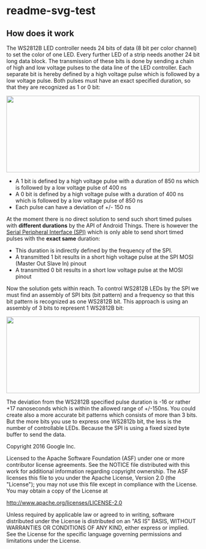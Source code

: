 # readme-svg-test
How does it work
---------------------
The WS2812B LED controller needs 24 bits of data (8 bit per color channel) to set the color of one LED. Every further LED of a strip needs another 24 bit long data block. The transmission of these bits is done by sending a chain of high and low voltage pulses to the data line of the LED controller. 
Each separate bit is hereby defined by a high voltage pulse which is followed by a low voltage pulse. Both pulses must have an exact specified duration, so that they are recognized as 1 or 0 bit: 

 <img src="https://rawgit.com/Ic-ks/contrib-drivers/master/ws2812b/ws2812b-timings.svg" width="100%" height="200">

* A 1 bit is defined by a high voltage pulse with a duration of 850 ns which is followed by a low voltage pulse of 400 ns
* A 0 bit is defined by a high voltage pulse with a duration of 400 ns which is followed by a low voltage pulse of 850 ns
* Each pulse can have a deviation of +/- 150 ns 

At the moment there is no direct solution to send such short timed pulses with **different durations** by the API of Android Things. There is however the [Serial Peripheral Interface (SPI)](https://developer.android.com/things/sdk/pio/spi.html) which is only able to send short timed pulses with the **exact same** duration: 
* This duration is indirectly defined by the frequency of the SPI. 
* A transmitted 1 bit results in a short high voltage pulse at the SPI MOSI (Master Out Slave In) pinout 
* A transmitted 0 bit results in a short low voltage pulse at the MOSI pinout

Now the solution gets within reach. To control WS2812B LEDs by the SPI we must find an assembly of SPI bits (bit pattern) and a frequency so that this bit pattern is recognized as one WS2812B bit.
This approach is using an assembly of 3 bits to represent 1 WS2812B bit:

<img src="https://rawgit.com/Ic-ks/contrib-drivers/master/ws2812b/ws2812b-bit-pattern.svg" width="100%" height="200">

The deviation from the WS2812B specified pulse duration is -16 or rather +17 nanoseconds which is within the allowed range of +/-150ns. You could create also a more accurate bit patterns which consists of more than 3 bits. But the more bits you use to express one WS2812b bit, the less is the number of controllable LEDs. Because the SPI is using a fixed sized byte buffer to send the data.    


Copyright 2016 Google Inc.

Licensed to the Apache Software Foundation (ASF) under one or more contributor
license agreements.  See the NOTICE file distributed with this work for
additional information regarding copyright ownership.  The ASF licenses this
file to you under the Apache License, Version 2.0 (the "License"); you may not
use this file except in compliance with the License.  You may obtain a copy of
the License at

  http://www.apache.org/licenses/LICENSE-2.0

Unless required by applicable law or agreed to in writing, software
distributed under the License is distributed on an "AS IS" BASIS, WITHOUT
WARRANTIES OR CONDITIONS OF ANY KIND, either express or implied.  See the
License for the specific language governing permissions and limitations under
the License.

[jcenter]: https://bintray.com/google/androidthings/contrib-driver-ws2812b/_latestVersion
